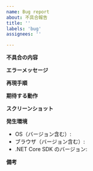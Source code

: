 ```yaml
---
name: Bug report
about: 不具合報告
title: ''
labels: 'bug'
assignees: ''

---
```


**不具合の内容**
<!-- 不具合の内容を具体的に記載してください -->

**エラーメッセージ**
<!-- エラーメッセージが表示されている場合は転記してください -->

**再現手順**
<!-- 再現する手順を記載してください -->
<!-- 例
1. `dotnet run` で起動する
2. ブラウザで `https://localhost:5001` を開く
3. 右上の `Login` をクリックする
4. 上記エラーメッセージが表示される
-->

**期待する動作**
<!-- 期待する動作を記載してください -->

**スクリーンショット**
<!-- スクリーンショットがあれば添付してください -->

**発生環境**
<!-- 不具合が発生した環境について記載してください -->
- OS（バージョン含む）: <!-- 例: Windows 10 Pro 1903 -->
- ブラウザ（バージョン含む）: <!-- 例: Google Chrome 75.0.3770.142 -->
- .NET Core SDK のバージョン: <!-- 例: 2.2.300 -->

**備考**
<!-- そのほか気づいた点があれば記載してください -->
